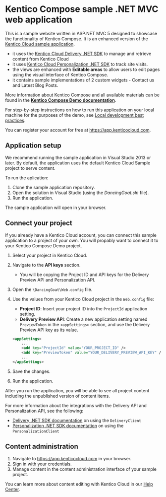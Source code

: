 # Kentico Compose sample .NET MVC web application

This is a sample website written in ASP.NET MVC 5 designed to showcase the functionality of Kentico Compose. It is an enhanced version of the [Kentico Cloud sample application](https://github.com/Kentico/cloud-sample-app-net). 

* it uses the [Kentico Cloud Delivery .NET SDK](https://github.com/Kentico/delivery-sdk-net) to manage and retrieve content from Kentico Cloud
* it uses [Kentico Cloud Personalization .NET SDK](https://github.com/Kentico/personalization-sdk-net) to track site visits. 
* the views are enhanced with **Editable areas** to allow users to edit pages using the visual interface of Kentico Compose. 
* it contains sample implementations of 2 custom widgets - Contact us and Latest Blog Posts. 

More information about Kentico Compose and all available materials can be found in the **[Kentico Compose Demo documentation](https://docs.kentico.com/display/RES/Kentico+Compose+Demo)**. 

For step-by-step instructions on how to run this application on your local machine for the purposes of the demo, see [Local development best practices](https://docs.kentico.com/display/RES/Local+development+best+practices).  

You can register your account for free at <https://app.kenticocloud.com>.

## Application setup

We recommend running the sample application in Visual Studio 2013 or later. By default, the application uses the default Kentico Cloud Sample project to serve content.

To run the aplication:

1. Clone the sample application repository.
1. Open the solution in Visual Studio (using the _DancingGoat.sln_ file).
1. Run the application.

The sample application will open in your browser.

## Connect your project

If you already have a Kentico Cloud account, you can connect this sample application to a project of your own. You will propably want to connect it to your Kentico Compose Demo project.

1. Select your project in Kentico Cloud.
1. Navigate to the **API keys** section.

    * You will be copying the Project ID and API keys for the Delivery Preview API and Personalization API.

1. Open the `\DancingGoat\Web.config` file.
1. Use the values from your Kentico Cloud project in the `Web.config` file:

    * **Project ID**: Insert your project ID into the `ProjectId` application setting.
    * **Delivery Preview API**: Create a new application setting named `PreviewToken` in the `<appSettings>` section, and use the Delivery Preview API key as its value.

    ```xml
    <appSettings>
        ...
        <add key="ProjectId" value="YOUR_PROJECT_ID" />
        <add key="PreviewToken" value="YOUR_DELIVERY_PREVIEW_API_KEY" />
        ...
    </appSettings>
    ```

1. Save the changes.
1. Run the application.

After you run the application, you will be able to see all project content including the unpublished version of content items.

For more information about the integrations with the Delivery API and Personalization API, see the following:

* [Delivery .NET SDK documentation](https://github.com/Kentico/delivery-sdk-net#using-the-deliveryclient) on using the `DeliveryClient`
* [Personalization .NET SDK documentation](https://github.com/Kentico/personalization-sdk-net#basic-scenarios) on using the `PersonalizationClient`

## Content administration

1. Navigate to <https://app.kenticocloud.com> in your browser.
1. Sign in with your credentials.
1. Manage content in the content administration interface of your sample project.

You can learn more about content editing with Kentico Cloud in our [Help Center](http://help.kenticocloud.com/).
